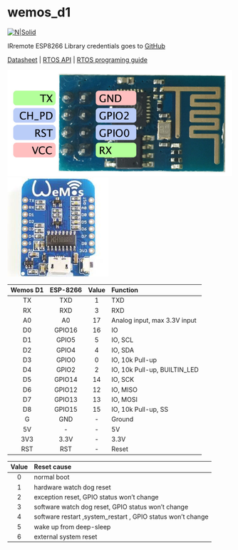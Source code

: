 # wemos_d1
[![N|Solid](https://travis-ci.org/aenniw/wemos_d1.svg?branch=master)](https://travis-ci.org/aenniw/wemos_d1)

IRremote ESP8266 Library credentials goes to [GitHub](https://github.com/markszabo/IRremoteESP8266)

[Datasheet](https://espressif.com/sites/default/files/documentation/0a-esp8266ex_datasheet_en.pdf) | 
[RTOS API](https://espressif.com/sites/default/files/documentation/20b-esp8266_rtos_sdk_api_reference_v1.4.0_0.pdf) | 
[RTOS programing guide](https://espressif.com/sites/default/files/documentation/20a-esp8266_rtos_sdk_programming_guide_en.pdf)

![ESP-8266 layout](img/ESP8266_layout.jpg)
![Wemos D1 layout](img/Wemos_layout.jpg)

| Wemos D1  | ESP-8266 | Value | Function                      |
|:---------:|:--------:|:-----:|:------------------------------|
| TX        | TXD      | 1     | TXD                           |
| RX        | RXD      | 3     | RXD                           |
| A0        | A0       | 17    | Analog input, max 3.3V input  |
| D0        | GPIO16   | 16    | IO                            |
| D1        | GPIO5    | 5     | IO, SCL                       |
| D2        | GPIO4    | 4     | IO, SDA                       |
| D3        | GPIO0    | 0     | IO, 10k Pull-up               |
| D4        | GPIO2    | 2     | IO, 10k Pull-up, BUILTIN_LED  |
| D5        | GPIO14   | 14    | IO, SCK                       |
| D6        | GPIO12   | 12    | IO, MISO                      |
| D7        | GPIO13   | 13    | IO, MOSI                      |
| D8        | GPIO15   | 15    | IO, 10k Pull-up, SS           |
| G         | GND      | -     | Ground                        |
| 5V        | -        | -     | 5V                            |
| 3V3       | 3.3V     | -     | 3.3V                          |
| RST       | RST      | -     | Reset                         |

| Value | Reset cause                                                   |
|:-----:|:--------------------------------------------------------------|
| 0     | normal boot                                                   |
| 1     | hardware watch dog reset                                      |
| 2     | exception reset, GPIO status won’t change                     |
| 3     | software watch dog reset, GPIO status won’t change            |
| 4     | software restart ,system_restart , GPIO status won’t change   |
| 5     | wake up from deep-sleep                                       |
| 6     | external system reset                                         |

